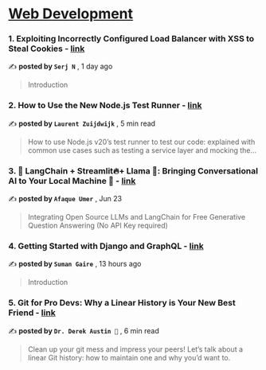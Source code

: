 
<h1><a href=https://medium.com/tag/web-development/recommended target="_blank" rel="noopener noreferrer">Web Development</a></h1>
<h3>1. Exploiting Incorrectly Configured Load Balancer with XSS to Steal Cookies - <a href=https://medium.com/@s_novoselov?source=tag_recommended_feed---------0-84----------web_development----------4a0f8ca1_525e_47ba_9c71_9c9525b535c9------- target="_blank" rel="noopener noreferrer">link</a></h3>

✍️ **posted by `Serj N`** <date> , 1 day ago</date>

<blockquote>Introduction</blockquote>

<h3>2. How to Use the New Node.js Test Runner - <a href=https://medium.com/@laurent.zuijdwijk?source=tag_recommended_feed---------1-107----------web_development----------4a0f8ca1_525e_47ba_9c71_9c9525b535c9------- target="_blank" rel="noopener noreferrer">link</a></h3>

✍️ **posted by `Laurent Zuijdwijk`** <date> , 5 min read</date>

<blockquote>How to use Node.js v20’s test runner to test our code: explained with common use cases such as testing a service layer and mocking the…</blockquote>

<h3>3. 🦜️ LangChain + Streamlit🔥+ Llama 🦙: Bringing Conversational AI to Your Local Machine 🤯 - <a href=https://medium.com/@afaqueumer?source=tag_recommended_feed---------2-85----------web_development----------4a0f8ca1_525e_47ba_9c71_9c9525b535c9------- target="_blank" rel="noopener noreferrer">link</a></h3>

✍️ **posted by `Afaque Umer`** <date> , Jun 23</date>

<blockquote>Integrating Open Source LLMs and LangChain for Free Generative Question Answering (No API Key required)</blockquote>

<h3>4. Getting Started with Django and GraphQL - <a href=https://medium.com/@sumangaire52?source=tag_recommended_feed---------3-84----------web_development----------4a0f8ca1_525e_47ba_9c71_9c9525b535c9------- target="_blank" rel="noopener noreferrer">link</a></h3>

✍️ **posted by `Suman Gaire`** <date> , 13 hours ago</date>

<blockquote>Introduction</blockquote>

<h3>5. Git for Pro Devs: Why a Linear History is Your New Best Friend - <a href=https://medium.com/@doctorderek?source=tag_recommended_feed---------4-107----------web_development----------4a0f8ca1_525e_47ba_9c71_9c9525b535c9------- target="_blank" rel="noopener noreferrer">link</a></h3>

✍️ **posted by `Dr. Derek Austin 🥳`** <date> , 6 min read</date>

<blockquote>Clean up your git mess and impress your peers! Let’s talk about a linear Git history: how to maintain one and why you’d want to.</blockquote>

